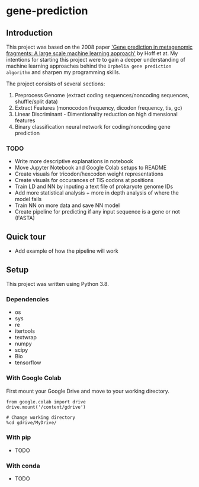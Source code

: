 # gene-prediction

## Introduction

This project was based on the 2008 paper ['Gene prediction in metagenomic fragments: A large scale machine learning approach'](https://bmcbioinformatics.biomedcentral.com/articles/10.1186/1471-2105-9-217) by Hoff et at. My intentions for starting this project were to gain a deeper understanding of machine learning approaches behind the `Orphelia gene prediction algorithm` and sharpen my programming skills. 
    
The project consists of several sections:
1. Preprocess Genome (extract coding sequences/noncoding sequences, shuffle/split data)
2. Extract Features (monocodon frequency, dicodon frequency, tis, gc)
3. Linear Discriminant - Dimentionality reduction on high dimensional features
4. Binary classification neural network for coding/noncoding gene prediction
 
### TODO
* Write more descriptive explanations in notebook
* Move Jupyter Notebook and Google Colab setups to README
* Create visuals for tricodon/hexcodon weight representations
* Create visuals for occurances of TIS codons at positions
* Train LD and NN by inputing a text file of prokaryote genome IDs
* Add more statistical analysis + more in depth analysis of where the model fails
* Train NN on more data and save NN model
* Create pipeline for predicting if any input sequence is a gene or not (FASTA) 

## Quick tour
* Add example of how the pipeline will work

## Setup
This project was written using Python 3.8. 

### Dependencies
* os
* sys
* re
* itertools
* textwrap
* numpy
* scipy
* Bio
* tensorflow

### With Google Colab
First mount your Google Drive and move to your working directory. 

    from google.colab import drive
    drive.mount('/content/gdrive')

    # Change working directory
    %cd gdrive/MyDrive/

### With pip
* TODO

### With conda
* TODO

